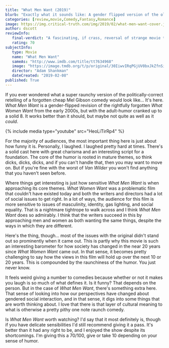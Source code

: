 ```yaml
---
title: "What Men Want (2019)"
blurb: "Exactly what it sounds like: A gender flipped version of the old Mel Gibson flick."
categories: [review,movie,Comedy,Fantasy,Romance]
image: https://img.critical-truth.com/img/2019/02/what-men-want-cover.jpg
author: dscott
reviewInfo:
   final-verdict: "A fascinating, if crass, reversal of strange movie that plays in some difficult spaces."
   rating: 70
subjectInfo:
   type: Movie
   name: "What Men Want"
   sameAs: "http://www.imdb.com/title/tt7634968"
   image: "https://image.tmdb.org/t/p/original/30IiwvIRqPGjUV0bxJkZfnSiCL.jpg"
   director: "Adam Shankman"
   dateCreated: "2019-02-08"
published: True
---
```



If you ever wondered what a super raunchy version of the politically-correct retelling of a forgotten cheap Mel Gibson comedy would look like... It's here. *What Men Want* is a gender-flipped revision of the rightfully forgotten *What Women Want* from the early 2000s, but with the adult-humor cranked up to a solid 8. It works better than it should, but maybe not quite as well as it *could*. 

{% include media type="youtube" src="HeoLiTirRp4" %}

For the majority of audiences, the most important thing here is just about how funny it is. Personally, I laughed. I laughed pretty hard at times. There's a solid cast here with great charisma and an interesting script for a foundation. The core of the humor is rooted in mature themes, so think dicks, dicks, dicks, and if you can't handle that, then you may want to move on. But if you're fine with the worst of *Van Wilder* you won't find anything that you haven't seen before.

Where things get interesting is just how sensitive *What Men Want* is when approaching its core themes. *What Women Want* was a problematic film that couldn't have existed today and both the writers and directors had a lot of social issues to get right. In a lot of ways, the audience for this film is more sensitive to issues of masculinity, identity, gas lighting, and social equality. That is a nightmare tightrope to walk across and I think *What Men Want* does so admirably. I think that the writers succeed in this by approaching men and women as both wanting the same things, despite the ways in which they are different.

Here's the thing, though... most of the issues with the original didn't stand out so prominently when it came out. This is partly why this movie is such an interesting barometer for how society has changed in the near 20 years since *What Women Want* came out. In that sense, it becomes pretty challenging to say how the views in this film will hold up over the next 10 or 20 years. This is compounded by the raunchiness of the humor. You just never know.

It feels weird giving a number to comedies because whether or not it makes you laugh is so much of what defines it. Is it funny? That depends on the person. But in the case of *What Men Want*, there's something extra here. That sense of looking into how our perspectives have changed about gendered social interaction, and in that sense, it digs into some things that are worth thinking about. I love that there is that layer of cultural meaning to what is otherwise a pretty pithy one note raunch comedy.

Is *What Men Want* worth watching? I'd say that it most definitely is, though if you have delicate sensibilities I'd still recommend giving it a pass. It's better than it had any right to be, and I enjoyed the show despite its shortcomings. I'm giving this a 70/100, give or take 10 depending on your sense of humor.

